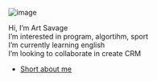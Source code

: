 ![image](https://user-images.githubusercontent.com/3950155/196386771-8222ca67-0d04-474f-8ff2-12ae983f9f44.png)

Hi, I’m Art Savage  
I’m interested in program, algortihm, sport   
I’m currently learning english   
I’m looking to collaborate in create CRM   

<!---
Gitart/Gitart is a ✨ special ✨ repository because its `README.md` (this file) appears on your GitHub profile.
You can click the Preview link to take a look at your changes.
--->

* [Short about me](https://github.com/Gitart/Gitart/blob/main/aboutme.md#short-about-me) 


